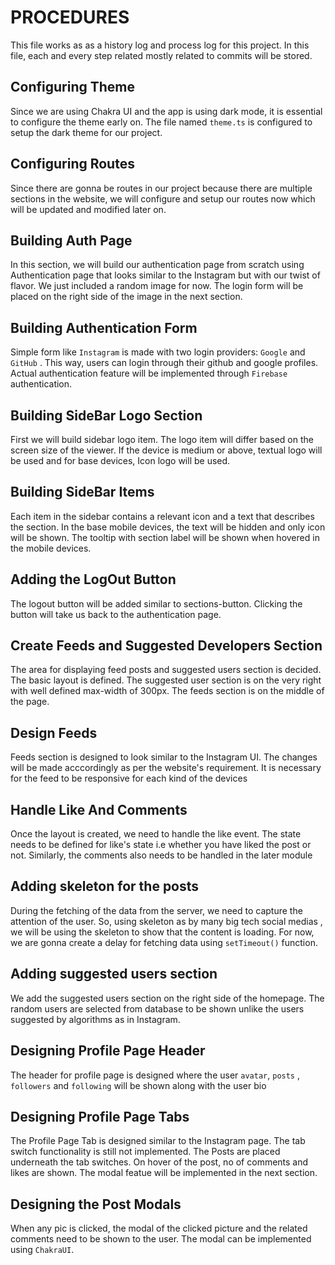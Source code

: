 # PROCEDURES

This file works as as a history log and process log for this project. In this file, each and every step related mostly related to commits will be stored.

## Configuring Theme

Since we are using Chakra UI and the app is using dark mode, it is essential to configure the theme early on. The file named `theme.ts` is configured to setup the dark theme for our project.

## Configuring Routes

Since there are gonna be routes in our project because there are multiple sections in the website, we will configure and setup our routes now which will be updated and modified later on.

## Building Auth Page

In this section, we will build our authentication page from scratch using Authentication page that looks similar to the Instagram but with our twist of flavor. We just included a random image for now. The login form will be placed on the right side of the image in the next section.

## Building Authentication Form

Simple form like `Instagram` is made with two login providers: `Google` and `GitHub` . This way, users can login through their github and google profiles. Actual authentication feature will be implemented through `Firebase` authentication.

## Building SideBar Logo Section

First we will build sidebar logo item. The logo item will differ based on the screen size of the viewer. If the device is medium or above, textual logo will be used and for base devices, Icon logo will be used.

## Building SideBar Items

Each item in the sidebar contains a relevant icon and a text that describes the section. In the base mobile devices, the text will be hidden and only icon will be shown. The tooltip with section label will be shown when hovered in the mobile devices.

## Adding the LogOut Button

The logout button will be added similar to sections-button. Clicking the button will take us back to the authentication page.

## Create Feeds and Suggested Developers Section

The area for displaying feed posts and suggested users section is decided. The basic layout is defined. The suggested user section is on the very right with well defined max-width of 300px. The feeds section is on the middle of the page.

## Design Feeds

Feeds section is designed to look similar to the Instagram UI. The changes will be made acccordingly as per the website's requirement. It is necessary for the feed to be responsive for each kind of the devices

## Handle Like And Comments

Once the layout is created, we need to handle the like event. The state needs to be defined for like's state i.e whether you have liked the post or not. Similarly, the comments also needs to be handled in the later module

## Adding skeleton for the posts

During the fetching of the data from the server, we need to capture the attention of the user. So, using skeleton as by many big tech social medias , we will be using the skeleton to show that the content is loading. For now, we are gonna create a delay for fetching data using `setTimeout()` function.

## Adding suggested users section

We add the suggested users section on the right side of the homepage. The random users are selected from database to be shown unlike the users suggested by algorithms as in Instagram.

## Designing Profile Page Header

The header for profile page is designed where the user `avatar`, `posts` , `followers` and `following` will be shown along with the user bio

## Designing Profile Page Tabs

The Profile Page Tab is designed similar to the Instagram page. The tab switch functionality is still not implemented. The Posts are placed underneath the tab switches. On hover of the post, no of comments and likes are shown. The modal featue will be implemented in the next section.

## Designing the Post Modals

When any pic is clicked, the modal of the clicked picture and the related comments need to be shown to the user. The modal can be implemented using `ChakraUI`.
